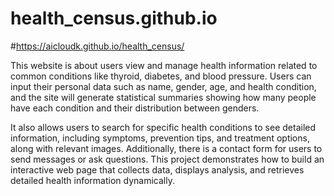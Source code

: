 # health_census.github.io
#https://aicloudk.github.io/health_census/

This website is about  users view and manage health information related to common conditions like thyroid, diabetes, and blood pressure. Users can input their personal data such as name, gender, age, and health condition, and the site will generate statistical summaries showing how many people have each condition and their distribution between genders.  

It also allows users to search for specific health conditions to see detailed information, including symptoms, prevention tips, and treatment options, along with relevant images. Additionally, there is a contact form for users to send messages or ask questions. This project demonstrates how to build an interactive web page that collects data, displays analysis, and retrieves detailed health information dynamically.
